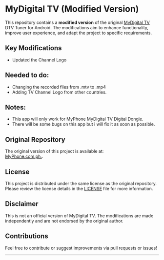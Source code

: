 # MyDigital TV (Modified Version)

This repository contains a **modified version** of the original [MyDigital TV](https://www.myphone.com.ph/product/myphone-dtv-dongle/) DTV Tuner for Android. The modifications aim to enhance functionality, improve user experience, and adapt the project to specific requirements.

## Key Modifications
  - Updated the Channel Logo

## Needed to do:
 - Changing the recorded files from .mtv to .mp4
 - Adding TV Channel Logo from other countries.

## Notes:
 - This app will only work for MyPhone MyDigital TV Digital Dongle.
 - There will be some bugs on this app but i will fix it as soon as possible.

## Original Repository
The original version of this project is available at:  
[MyPhone.com.ph.](https://www.myphone.com.ph/product/myphone-dtv-dongle/).

## License
This project is distributed under the same license as the original repository. Please review the license details in the [LICENSE](LICENSE) file for more information.

## Disclaimer
This is not an official version of MyDigital TV. The modifications are made independently and are not endorsed by the original author.

## Contributions
Feel free to contribute or suggest improvements via pull requests or issues!

---
